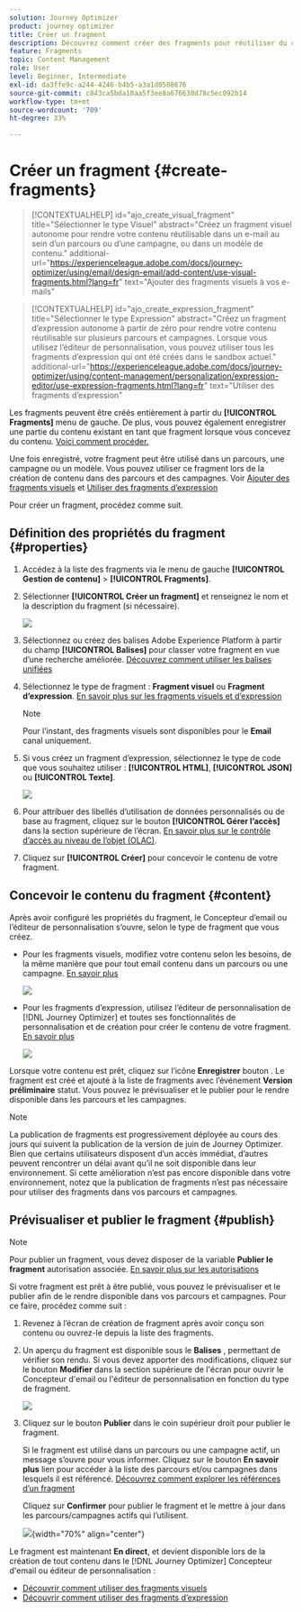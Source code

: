 ```yaml
---
solution: Journey Optimizer
product: journey optimizer
title: Créer un fragment
description: Découvrez comment créer des fragments pour réutiliser du contenu dans des campagnes et des parcours Journey Optimizer.
feature: Fragments
topic: Content Management
role: User
level: Beginner, Intermediate
exl-id: da3ffe9c-a244-4246-b4b5-a3a1d0508676
source-git-commit: c843ca5bda10aa5f3ee8a676630d78c5ec092b14
workflow-type: tm+mt
source-wordcount: '709'
ht-degree: 33%

---
```


# Créer un fragment {#create-fragments}

>[!CONTEXTUALHELP]
>id="ajo_create_visual_fragment"
>title="Sélectionner le type Visuel"
>abstract="Créez un fragment visuel autonome pour rendre votre contenu réutilisable dans un e-mail au sein d’un parcours ou d’une campagne, ou dans un modèle de contenu."
>additional-url="https://experienceleague.adobe.com/docs/journey-optimizer/using/email/design-email/add-content/use-visual-fragments.html?lang=fr" text="Ajouter des fragments visuels à vos e-mails"

>[!CONTEXTUALHELP]
>id="ajo_create_expression_fragment"
>title="Sélectionner le type Expression"
>abstract="Créez un fragment d’expression autonome à partir de zéro pour rendre votre contenu réutilisable sur plusieurs parcours et campagnes. Lorsque vous utilisez l’éditeur de personnalisation, vous pouvez utiliser tous les fragments d’expression qui ont été créés dans le sandbox actuel."
>additional-url="https://experienceleague.adobe.com/docs/journey-optimizer/using/content-management/personalization/expression-editor/use-expression-fragments.html?lang=fr" text="Utiliser des fragments d’expression"

Les fragments peuvent être créés entièrement à partir du **[!UICONTROL Fragments]** menu de gauche. De plus, vous pouvez également enregistrer une partie du contenu existant en tant que fragment lorsque vous concevez du contenu. [Voici comment procéder.](#save-as-fragment)

Une fois enregistré, votre fragment peut être utilisé dans un parcours, une campagne ou un modèle. Vous pouvez utiliser ce fragment lors de la création de contenu dans des parcours et des campagnes. Voir [Ajouter des fragments visuels](../email/use-visual-fragments.md) et [Utiliser des fragments d’expression](../personalization/use-expression-fragments.md)

Pour créer un fragment, procédez comme suit.

## Définition des propriétés du fragment {#properties}

1. Accédez à la liste des fragments via le menu de gauche **[!UICONTROL Gestion de contenu]** > **[!UICONTROL Fragments]**.

1. Sélectionner **[!UICONTROL Créer un fragment]** et renseignez le nom et la description du fragment (si nécessaire).

   ![](assets/fragment-details.png)

1. Sélectionnez ou créez des balises Adobe Experience Platform à partir du champ **[!UICONTROL Balises]** pour classer votre fragment en vue d’une recherche améliorée. [Découvrez comment utiliser les balises unifiées](../start/search-filter-categorize.md#tags)

1. Sélectionnez le type de fragment : **Fragment visuel** ou **Fragment d’expression**. [En savoir plus sur les fragments visuels et d’expression](../content-management/fragments.md#visual-expression)

   >[!NOTE]
   >
   >Pour l’instant, des fragments visuels sont disponibles pour le **Email** canal uniquement.

1. Si vous créez un fragment d’expression, sélectionnez le type de code que vous souhaitez utiliser : **[!UICONTROL HTML]**, **[!UICONTROL JSON]** ou **[!UICONTROL Texte]**.

   ![](assets/fragment-expression-type.png)

1. Pour attribuer des libellés d’utilisation de données personnalisés ou de base au fragment, cliquez sur le bouton **[!UICONTROL Gérer l’accès]** dans la section supérieure de l’écran. [En savoir plus sur le contrôle d’accès au niveau de l’objet (OLAC)](../administration/object-based-access.md).

1. Cliquez sur **[!UICONTROL Créer]** pour concevoir le contenu de votre fragment.

## Concevoir le contenu du fragment {#content}

Après avoir configuré les propriétés du fragment, le Concepteur d’email ou l’éditeur de personnalisation s’ouvre, selon le type de fragment que vous créez.

* Pour les fragments visuels, modifiez votre contenu selon les besoins, de la même manière que pour tout email contenu dans un parcours ou une campagne. [En savoir plus](../email/get-started-email-design.md)

  ![](assets/fragment-designer.png)

* Pour les fragments d’expression, utilisez l’éditeur de personnalisation de [!DNL Journey Optimizer] et toutes ses fonctionnalités de personnalisation et de création pour créer le contenu de votre fragment. [En savoir plus](../personalization/personalization-build-expressions.md)

  ![](assets/fragment-expression-editor.png)

Lorsque votre contenu est prêt, cliquez sur l’icône **Enregistrer** bouton . Le fragment est créé et ajouté à la liste de fragments avec l’événement **Version préliminaire** statut. Vous pouvez le prévisualiser et le publier pour le rendre disponible dans les parcours et les campagnes.

>[!NOTE]
>
>La publication de fragments est progressivement déployée au cours des jours qui suivent la publication de la version de juin de Journey Optimizer. Bien que certains utilisateurs disposent d’un accès immédiat, d’autres peuvent rencontrer un délai avant qu’il ne soit disponible dans leur environnement. Si cette amélioration n’est pas encore disponible dans votre environnement, notez que la publication de fragments n’est pas nécessaire pour utiliser des fragments dans vos parcours et campagnes.

## Prévisualiser et publier le fragment {#publish}

>[!NOTE]
>
>Pour publier un fragment, vous devez disposer de la variable **Publier le fragment** autorisation associée. [En savoir plus sur les autorisations](../administration/ootb-permissions.md)

Si votre fragment est prêt à être publié, vous pouvez le prévisualiser et le publier afin de le rendre disponible dans vos parcours et campagnes. Pour ce faire, procédez comme suit :

1. Revenez à l’écran de création de fragment après avoir conçu son contenu ou ouvrez-le depuis la liste des fragments.

1. Un aperçu du fragment est disponible sous le **Balises** , permettant de vérifier son rendu. Si vous devez apporter des modifications, cliquez sur le bouton **Modifier** dans la section supérieure de l&#39;écran pour ouvrir le Concepteur d&#39;email ou l&#39;éditeur de personnalisation en fonction du type de fragment.

   ![](assets/fragment-preview.png)

1. Cliquez sur le bouton **Publier** dans le coin supérieur droit pour publier le fragment.

   Si le fragment est utilisé dans un parcours ou une campagne actif, un message s’ouvre pour vous informer. Cliquez sur le bouton **En savoir plus** lien pour accéder à la liste des parcours et/ou campagnes dans lesquels il est référencé. [Découvrez comment explorer les références d’un fragment](../content-management/manage-fragments.md#explore-references)

   Cliquez sur **Confirmer** pour publier le fragment et le mettre à jour dans les parcours/campagnes actifs qui l’utilisent.

   ![](assets/fragment-publish.png){width="70%" align="center"}

Le fragment est maintenant **En direct**, et devient disponible lors de la création de tout contenu dans le [!DNL Journey Optimizer] Concepteur d&#39;email ou éditeur de personnalisation :

* [Découvrir comment utiliser des fragments visuels](../email/use-visual-fragments.md)
* [Découvrir comment utiliser des fragments d’expression](../personalization/use-expression-fragments.md)
